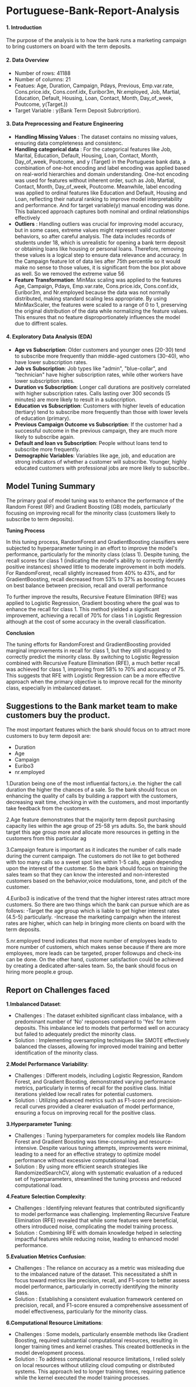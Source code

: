 # Portuguese-Bank-Report-Analysis
#### **1. Introduction**
 
   The purpose of the analysis is to how the bank runs a marketing campaign to bring customers on board with the term deposits.


#### **2. Data Overview**

 - Number of rows: 41188
 - Number of columns: 21
 -  Featues: Age, Duration, Campaign, Pdays, Previous, Emp.var.rate, Cons.price.idx, Cons.conf.idx, Euribor3m, Nr.employed, Job, Martial, Education, Default, Housing, Loan, Contact, Month, Day_of_week, Poutcome, y(Target.))
 - Target Variable : y(Bank Term Deposit Subrcription).
#### **3. Data Preprocessing and Feature Engineering**
   
- **Handling Missing Values** : The dataset contains no missing values, ensuring data completeness and consistenc.
 - **Handling categorical data** : For the categorical features like Job, Marital, Education, Default, Housing, Loan, Contact, Month, Day_of_week, Poutcome, and y (Target) in the Portuguese bank data, a combination of one-hot encoding and label encoding was applied based on real-world hierarchies and domain understanding. One-hot encoding was used for features without inherent order, such as Job, Martial, Contact, Month, Day_of_week, Poutcome. Meanwhile, label encoding was applied to ordinal features like Education and Default, Housing and Loan, reflecting their natural ranking to improve model interpretability and performance. And for target variable(y) manual encoding was done. This balanced approach captures both nominal and ordinal relationships effectively
 - **Outliers** : Handling outliers was crucial for improving model accuracy, but in some cases, extreme values might represent valid customer behaviors, so after careful analysis. The data includes records of students under 18, which is unrealistic for opening a bank term deposit or obtaining loans like housing or personal loans. Therefore, removing these values is a logical step to ensure data relevance and accuracy. In the Campaign feature lot of data lies after 75th percentile so it would make no sense to those values, it is significant from the box plot above as well. So we removed the extreme value 56
- **Feature Transformation**:  MinMax scaling was applied to the features Age, Campaign, Pdays, Emp.var.rate, Cons.price.idx, Cons.conf.idx, Euribor3m, and Nr.employed because the data was not normally distributed, making standard scaling less appropriate. By using MinMaxScaler, the features were scaled to a range of 0 to 1, preserving the original distribution of the data while normalizing the feature values. This ensures that no feature disproportionately influences the model due to diffrent scales.

#### **4. Exploratory Data Analysis (EDA)**

- **Age vs Subscription**: Older customers and younger ones (20-30) tend to subscribe more frequently than middle-aged customers (30-40), who have lower subscription rates.
- **Job vs Subscription**: Job types like "admin", "blue-collar", and "technician" have higher subscription rates, while other workers have lower subscription rates.
- **Duration vs Subscription**: Longer call durations are positively correlated with higher subscription rates. Calls lasting over 300 seconds (5 minutes) are more likely to result in a subscription.
- **Education vs Subscription**: Customers with higher levels of education (tertiary) tend to subscribe more frequently than those with lower levels of education (primary).
- **Previous Campaign Outcome vs Subscription**: If the customer had a successful outcome in the previous campaign, they are much more likely to subscribe again.
- **Default and loan vs Subscription**: People without loans tend to subscribe more frequently.
- **Demographic Variables**: Variables like age, job, and education are strong indicators of whether a customer will subscribe. Younger, highly educated customers with professional jobs are more likely to subscribe..
## **Model Tuning Summary**

The primary goal of model tuning was to enhance the performance of the Random Forest (RF) and Gradient Boosting (GB) models, particularly focusing on improving recall for the minority class (customers likely to subscribe to term deposits).

**Tuning Process**

In this tuning process, RandomForest and GradientBoosting classifiers were subjected to hyperparameter tuning in an effort to improve the model's performance, particularly for the minority class (class 1). Despite tuning, the recall scores for class 1 (indicating the model's ability to correctly identify positive instances) showed little to moderate improvement in both models. For RandomForest, recall slightly increased from 40% to 43%, and for GradientBoosting, recall decreased from 53% to 37% as boosting focuses on best balance between precision, recall and overall performance

To further improve the results, Recursive Feature Elimination (RFE) was applied to Logistic Regression, Gradient boosting where the goal was to enhance the recall for class 1. This method yielded a significant improvement, achieving a recall of 70% for class 1 in Logistic Regression although at the cost of some accuracy in the overall classification.

**Conclusion**

The tuning efforts for RandomForest and GradientBoosting provided marginal improvements in recall for class 1, but they still struggled to correctly predict the minority class. By switching to Logistic Regression combined with Recursive Feature Elimination (RFE), a much better recall was achieved for class 1, improving from 58% to 70% and accuracy of 75. This suggests that RFE with Logistic Regression can be a more effective approach when the primary objective is to improve recall for the minority class, especially in imbalanced dataset.

## **Suggestions to the Bank market team to make customers buy the product.**

The most important features which the bank should focus on to attract more customers to buy term deposit are:
- Duration
- Age
- Campaign
- Euribo3
- nr.employed


1.Duration being one of the most influential factors,i.e. the higher the call duration the higher the chances of a sale. So the bank should focus on enhancing the quality of calls by building a rapport with the customers, decreasing wait time, checking in with the customers, and most importantly take feedback from the customers.

2.Age feature demonstrates that the majority term deposit purchasing capacity lies within the age group of 25-58 yrs adults. So, the bank should target this age group more and allocate more resources in getting in the customers from this particular ag

3.Campaign feature is important as it indicates the number of calls made during the current campaign. The customers do not like to get bothered with too many calls so a sweet spot lies within 1-5 calls, again depending upon the interest of the customer. So the bank should focus on training the sales team so that they can know the interested and non-interested customers based on the behavior,voice modulations, tone, and pitch of the customer.

4.Euribo3 is indicative of the trend that the higher interest rates attract more customers. So there are two things which the bank can pursue which are as follows: -Target the age group which is liable to get higher interest rates (4.5-5) particularly. -Increase the marketing campaign when the interest rates are higher, which can help in bringing more clients on board with the term deposits.

5.nr.employed trend indicates that more number of employees leads to more number of customers, which makes sense because if there are more employees, more leads can be targeted, proper followups and check-ins can be done. On the other hand, customer satisfaction could be achieved by creating a dedicated after-sales team. So, the bank should focus on hiring more people.e group.

## **Report on Challenges faced**

**1.Imbalanced Dataset**:

- Challenges : The dataset exhibited significant class imbalance, with a predominant number of 'No' responses compared to 'Yes' for term deposits. This imbalance led to models that performed well on accuracy but failed to adequately predict the minority class.
- Solution : Implementing oversampling techniques like SMOTE effectively balanced the classes, allowing for improved model training and better identification of the minority class.

**2.Model Performance Variability**:

- Challenges : Different models, including Logistic Regression, Random Forest, and Gradient Boosting, demonstrated varying performance metrics, particularly in terms of recall for the positive class. Initial iterations yielded low recall rates for potential customers.
- Solution : Utilizing advanced metrics such as F1-score and precision-recall curves provided a clearer evaluation of model performance, ensuring a focus on improving recall for the positive class.

**3.Hyperparameter Tuning**:

- Challenges : Tuning hyperparameters for complex models like Random Forest and Gradient Boosting was time-consuming and resource-intensive. Despite various tuning attempts, improvements were minimal, leading to a need for an effective strategy to optimize model performance without excessive computational load.
- Solution : By using more efficient search strategies like RandomizedSearchCV, along with systematic evaluation of a reduced set of hyperparameters, streamlined the tuning process and reduced computational load.

**4.Feature Selection Complexity**:

- Challenges : Identifying relevant features that contributed significantly to model performance was challenging. Implementing Recursive Feature Elimination (RFE) revealed that while some features were beneficial, others introduced noise, complicating the model training process.
- Solution : Combining RFE with domain knowledge helped in selecting impactful features while reducing noise, leading to enhanced model performance.

**5.Evaluation Metrics Confusion**:
- Challenges : The reliance on accuracy as a metric was misleading due to the imbalanced nature of the dataset. This necessitated a shift in focus toward metrics like precision, recall, and F1-score to better assess model performance, particularly in correctly identifying the minority class.
- Solution : Establishing a consistent evaluation framework centered on precision, recall, and F1-score ensured a comprehensive assessment of model effectiveness, particularly for the minority class.

**6.Computational Resource Limitations**:
- Challenges : Some models, particularly ensemble methods like Gradient Boosting, required substantial computational resources, resulting in longer training times and kernel crashes. This created bottlenecks in the model development process.
- Solution : To address computational resource limitations, I relied solely on local resources without utilizing cloud computing or distributed systems. This approach led to longer training times, requiring patience while the kernel executed the model training processes.
